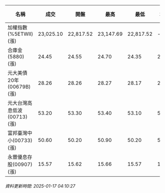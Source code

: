 | 名稱 | 成交 | 開盤 | 最高 | 最低 | 均價 | 成交金額(億) | 昨收 | 漲跌幅 | 漲跌 | 總量 | 昨量 | 振幅 |
| -------- | -------- | -------- | -------- |-------- | -------- | -------- |-------- |-------- |-------- | -------- | -------- |-------- |
|加權指數(%5ETWII) (漲)|23,025.10|22,817.52|23,147.69|22,817.52|-|3,339.31|22,514.57|2.27%|510.53|5,710,208|0|1.47%|
|合庫金(5880) (漲)|24.45|24.55|24.70|24.35|24.49|2.54|24.35|0.41%|0.10|10,381|10,150|1.44%|
|元大美債20年(00679B) (漲)|28.26|28.26|28.27|28.17|28.23|9.78|27.90|1.29%|0.36|34,654|95,748|0.36%|
|元大台灣高息低波(00713) (漲)|53.20|53.30|53.40|53.10|53.32|4.18|52.85|0.66%|0.35|7,834|7,627|0.57%|
|富邦臺灣中小(00733) (漲)|50.60|50.20|50.90|50.20|50.51|0.942|49.69|1.83%|0.91|1,865|981|1.41%|
|永豐優息存股(00907) (漲)|15.57|15.62|15.66|15.57|15.60|0.183|15.51|0.39%|0.06|1,172|1,389|0.58%|
###### 資料更新時間: 2025-01-17 04:10:27